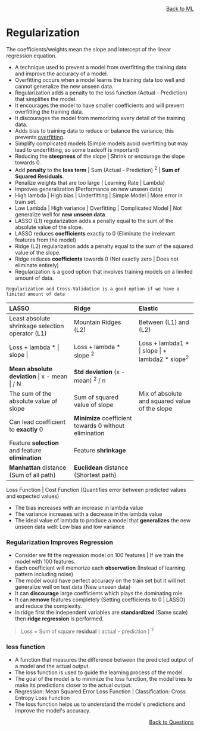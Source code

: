 <p align='right'><a align="right" href="https://github.com/KIRANKUMAR7296/Library/blob/main/Machine%20Learning/Machine%20Learning%20Models.md">Back to ML</a></p>

# **Regularization**

The coefficients/weights mean the slope and intercept of the linear regression equation.

- A technique used to prevent a model from overfitting the training data and improve the accuracy of a model.
- Overfitting occurs when a model learns the training data too well and cannot generalize the new unseen data.
- Regularization adds a penalty to the loss function (Actual - Prediction) that simplifies the model.
- It encourages the model to have smaller coefficients and will prevent overfitting the training data.
- It discourages the model from memorizing every detail of the training data.
- Adds bias to training data to reduce or balance the variance, this prevents [overfitting](https://github.com/KIRANKUMAR7296/Library/blob/main/Data%20Science/Overfitting.md).
- Simplify complicated models (Simple models avoid overfitting but may lead to underfitting, so some tradeoff is important)
- Reducing the **steepness** of the slope | Shrink or encourage the slope towards 0.
- Add **penalty** to the **loss term** | Sum (Actual - Prediction) <sup>2</sup> | **Sum of Squared Residuals**.
- Penalize weights that are too large ( Learning Rate | Lambda)
- Improves generalization (Performance on new unseen data)
- High lambda | High bias | Underfitting | Simple Model | More error in train set.
- Low Lambda | High variance | Overfitting | Complicated Model | Not generalize well for **new unseen data**.
- LASSO (L1) regularization adds a penalty equal to the sum of the absolute value of the slope.
- LASSO reduces **coefficients** exactly to 0 (Eliminate the irrelevant features from the model)
- Ridge (L2) regularization adds a penalty equal to the sum of the squared value of the slope.
- Ridge reduces **coefficients** towards 0 (Not exactly zero | Does not eliminate entirely)
- Regularization is a good option that involves training models on a limited amount of data.

`Regularization and Cross-Validation is a good option if we have a limited amount of data`

LASSO | Ridge | Elastic
:--- | :--- | :---
Least absolute shrinkage selection operator (L1) | Mountain Ridges (L2) | Between (L1) and (L2) 
Loss + lambda * \| slope \| | Loss + lambda * slope <sup>2</sup> | Loss + lambda1 * \| slope \| + lambda2 * slope<sup>2</sup>
**Mean absolute deviation** \| x - mean \| / N | **Std deviation** (x - mean) <sup>2</sup> / n |
The sum of the absolute value of slope | Sum of squared value of slope | Mix of absolute and squared value of the slope
Can lead coefficient to **exactly** 0 | **Minimize** coefficient towards 0 without elimination
Feature **selection** and feature **elimination** | Feature **shrinkage**
**Manhattan** distance (Sum of all path) | **Euclidean** distance (Shortest path)

Loss Function | Cost Function (Quantifies error between predicted values and expected values)

- The bias increases with an increase in lambda value
- The variance increases with a decrease in the lambda value
- The ideal value of lambda to produce a model that **generalizes** the new unseen data well: Low bias and low variance

### **Regularization Improves Regression**
- Consider we fit the regression model on 100 features | If we train the model with 100 features.
- Each coefficient will memorize each **observation** (Instead of learning pattern including noise)
- The model would have perfect accuracy on the train set but it will not generalize well on test data (New unseen data)
- It can **discourage** large coefficients which plays the dominating role.
- It can **remove** features completely (Setting coefficients to 0 | LASSO) and reduce the complexity.
- In ridge first the independent variables are **standardized** (Same scale) then **ridge regression** is performed.

> Loss = Sum of square **residual** ( actual - prediction ) <sup>2</sup>

### **loss function**

- A function that measures the difference between the predicted output of a model and the actual output.
- The loss function is used to guide the learning process of the model.
- The goal of the model is to minimize the loss function, the model tries to make its predictions closer to the actual output.
- Regression: Mean Squared Error Loss Function | Classification: Cross Entropy Loss Function
- The loss function helps us to understand the model's predictions and improve the model's accuracy.

<p align='right'><a align="right" href="https://github.com/KIRANKUMAR7296/Library/blob/main/Interview.md">Back to Questions</a></p>
